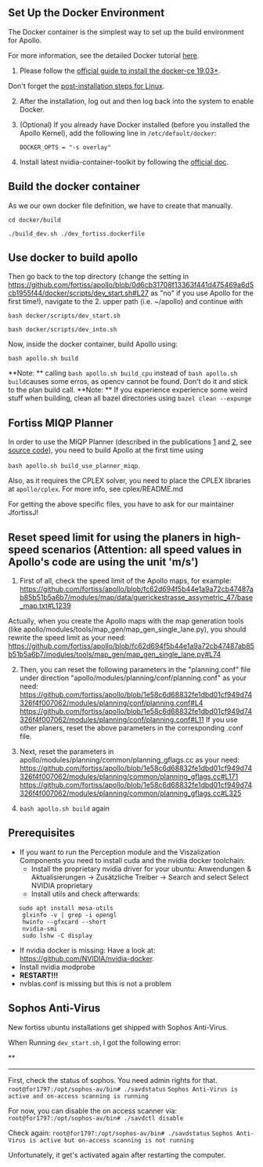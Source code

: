 ## Set Up the Docker Environment

The Docker container is the simplest way to set up the build environment for Apollo.

For more information, see the detailed Docker tutorial [here](https://docs.docker.com/).

1. Please follow the [official guide to install the docker-ce 19.03+](https://docs.docker.com/install/linux/docker-ce/ubuntu).

Don't forget the [post-installation steps for Linux](https://docs.docker.com/install/linux/linux-postinstall).

2. After the installation, log out and then log back into the system to enable Docker.

3. (Optional) If you already have Docker installed (before you installed the Apollo Kernel), add the following line in `/etc/default/docker`:

    ```
    DOCKER_OPTS = "-s overlay"
    ```

4. Install latest nvidia-container-toolkit by following the [official doc](https://github.com/NVIDIA/nvidia-docker).


## Build the docker container

As we our own docker file definition, we have to create that manually.

`cd docker/build`

`./build_dev.sh ./dev_fortiss.dockerfile`

## Use docker to build apollo

Then go back to the top directory (change the setting in  https://github.com/fortiss/apollo/blob/0d6cb31708f13363f441d475469a6d5cb1955f44/docker/scripts/dev_start.sh#L27 as "no" if you use Apollo for the first time!), navigate to the 2. upper path (i.e. ~/apollo) and continue with 

`bash docker/scripts/dev_start.sh`

`bash docker/scripts/dev_into.sh`

Now, inside the docker container, build Apollo using:

 `bash apollo.sh build`

**Note: ** calling `bash apollo.sh build_cpu` instead of `bash apollo.sh build`causes some erros, as opencv cannot be found. Don't do it and stick to the plan build call.
**Note: ** If you experience experience some weird stuff when building, clean all bazel directories using `bazel clean --expunge`

## Fortiss MIQP Planner
In order to use the MIQP Planner (described in the publications [1](https://ieeexplore.ieee.org/document/9304743) and [2](https://ieeexplore.ieee.org/document/9304495), see [source code](https://github.com/bark-simulator/planner_miqp)), you need to build Apollo at the first time using 

`bash apollo.sh build_use_planner_miqp`.

Also, as it requires the CPLEX solver, you need to place the CPLEX libraries at `apollo/cplex`. For more info, see cplex/README.md

For getting the above specific files, you have to ask for our maintainer JfortissJ!

## Reset speed limit for using the planers in high-speed scenarios (Attention: all speed values in Apollo's code are using the unit 'm/s')

1. First of all, check the speed limit of the Apollo maps, for example:
https://github.com/fortiss/apollo/blob/fc62d694f5b44e1a9a72cb47487ab85b51b5a6b7/modules/map/data/guerickestrasse_assymetric_47/base_map.txt#L1239

 Actually, when you create the Apollo maps with the map generation tools (like apollo/modules/tools/map_gen/map_gen_single_lane.py), you should rewrite    the speed limit as your need: https://github.com/fortiss/apollo/blob/fc62d694f5b44e1a9a72cb47487ab85b51b5a6b7/modules/tools/map_gen/map_gen_single_lane.py#L74

2. Then, you can reset the following parameters in the "planning.conf" file under direction "apollo/modules/planning/conf/planning.conf" as your need:
https://github.com/fortiss/apollo/blob/1e58c6d68832fe1dbd01cf949d74326f4f007062/modules/planning/conf/planning.conf#L4
https://github.com/fortiss/apollo/blob/1e58c6d68832fe1dbd01cf949d74326f4f007062/modules/planning/conf/planning.conf#L11
If you use other planers, reset the above parameters in the corresponding .conf file.

3. Next, reset the parameters in apollo/modules/planning/common/planning_gflags.cc as your need:
https://github.com/fortiss/apollo/blob/1e58c6d68832fe1dbd01cf949d74326f4f007062/modules/planning/common/planning_gflags.cc#L171
https://github.com/fortiss/apollo/blob/1e58c6d68832fe1dbd01cf949d74326f4f007062/modules/planning/common/planning_gflags.cc#L325

4. `bash apollo.sh build` again

## Prerequisites

* If you want to run the Perception module and the Viszalization Components you need to install cuda and the nvidia docker toolchain:
  * Install the proprietary nvidia driver for your ubuntu: Anwendungen & Aktualisierungen -> Zusätzliche Treiber -> Search and select Select NVIDIA proprietary
  * Install utils and check afterwards: 
```
   sudo apt install mesa-utils
    glxinfo -v | grep -i opengl
    hwinfo --gfxcard --short
    nvidia-smi
    sudo lshw -C display
```
 * If nvidia docker is missing: Have a look at: https://github.com/NVIDIA/nvidia-docker. 
 * Install nvidia modprobe
 * **RESTART!!!**
 * nvblas.conf is missing but this is not a problem

## Sophos Anti-Virus

New fortiss ubuntu installations get shipped with Sophos Anti-Virus.

When Running `dev_start.sh`, I got the following error:

**<!--******************** Sophos Anti-Virus Alert ***********************-->
<!--Error scanning file-->
<!--"/run/snapd/lock/docker.lock".-->

<!--Access to the file has been denied-->

**********************************************************************
<!--Got permission denied while trying to connect to the Docker daemon socket at unix:///var/run/docker.sock: Post http://%2Fvar%2Frun%2Fdocker.sock/v1.39/images/create?fromImage=apolloauto%2Fapollo&tag=map_volume-sunnyvale_with_two_offices-latest: dial unix /var/run/docker.sock: connect: permission denied-->

First, check the status of sophos. You need admin rights for that.
`root@for1797:/opt/sophos-av/bin# ./savdstatus`
`Sophos Anti-Virus is active and on-access scanning is running`

For now, you can disable the on access scanner via:
`root@for1797:/opt/sophos-av/bin# ./savdctl disable`

Check again:
`root@for1797:/opt/sophos-av/bin# ./savdstatus`
`Sophos Anti-Virus is active but on-access scanning is not running`

Unfortunately, it get's activated again after restarting the computer.
